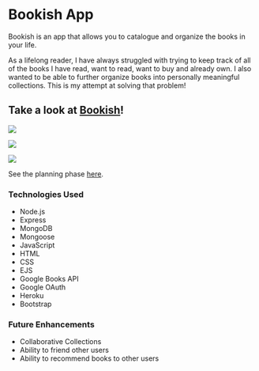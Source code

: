 # Bookish App

Bookish is an app that allows you to catalogue and organize the books in your life.

As a lifelong reader, I have always struggled with trying to keep track of all of the books I have read, want to read, want to buy and already own. I also wanted to be able to further organize books into personally meaningful collections. This is my attempt at solving that problem! 

## Take a look at [Bookish](http://bookishapp.herokuapp.com)! 

![](https://i.imgur.com/F5TuYKv.png)

![](https://i.imgur.com/fblNatg.png)

![](https://i.imgur.com/OShKP4U.png)

See the planning phase [here](https://trello.com/b/XNLgvTBI/unit-2-bookish).

### **Technologies Used**

* Node.js
* Express
* MongoDB
* Mongoose
* JavaScript
* HTML
* CSS
* EJS
* Google Books API
* Google OAuth
* Heroku
* Bootstrap
  
### **Future Enhancements**
* Collaborative Collections
* Ability to friend other users
* Ability to recommend books to other users
